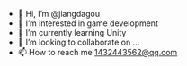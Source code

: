 - 👋 Hi, I’m @jiangdagou
- 👀 I’m interested in game development
- 🌱 I’m currently learning Unity
- 💞️ I’m looking to collaborate on ...
- 📫 How to reach me 1432443562@qq.com

<!---
jiangdagou/jiangdagou is a ✨ special ✨ repository because its `README.md` (this file) appears on your GitHub profile.
You can click the Preview link to take a look at your changes.
--->
